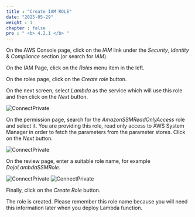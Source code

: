 ```yaml
---
title : "Create IAM ROLE"
date: "2025-05-29"
weight : 1
chapter : false
pre : " <b> 4.2.1 </b> "
---
```



On the AWS Console page, click on the *IAM* link under the *Security*, *Identity* & *Compliance* section (or search for *IAM*).

On the IAM Page, click on the *Roles* menu item in the left.

On the roles page, click on the *Create role* button.

On the next screen, select *Lambda* as the service which will use this role and then click on the *Next* button.

![ConnectPrivate](../../../images/4-Securely/4.8.png)

On the permission page, search for the *AmazonSSMReadOnlyAccess* role and select it. You are providing this role, read only access to AWS System Manager in order to fetch the parameters from the parameter stores. Click on the *Next* button.

![ConnectPrivate](../../../images/4-Securely/4.9.png)

On the review page, enter a suitable role name, for example *DojoLambdaSSMRole*.

![ConnectPrivate](../../../images/4-Securely/4.10.png)
![ConnectPrivate](../../../images/4-Securely/4.11.png)

Finally, click on the *Create Role* button.

The role is created. Please remember this role name because you will need this information later when you deploy Lambda function.